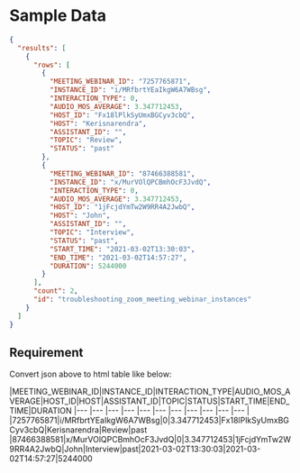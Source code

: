 # Sample Data
```json
{
  "results": [
    {
      "rows": [
        {
          "MEETING_WEBINAR_ID": "7257765871",
          "INSTANCE_ID": "i/MRfbrtYEaIkgW6A7WBsg",
          "INTERACTION_TYPE": 0,
          "AUDIO_MOS_AVERAGE": 3.347712453,
          "HOST_ID": "Fx18lPlkSyUmxBGCyv3cbQ",
          "HOST": "Kerisnarendra",
          "ASSISTANT_ID": "",
          "TOPIC": "Review",
          "STATUS": "past"
        },
        {
          "MEETING_WEBINAR_ID": "87466388581",
          "INSTANCE_ID": "x/MurVOlQPCBmhOcF3JvdQ",
          "INTERACTION_TYPE": 0,
          "AUDIO_MOS_AVERAGE": 3.347712453,
          "HOST_ID": "1jFcjdYmTw2W9RR4A2JwbQ",
          "HOST": "John",
          "ASSISTANT_ID": "",
          "TOPIC": "Interview",
          "STATUS": "past",
          "START_TIME": "2021-03-02T13:30:03",
          "END_TIME": "2021-03-02T14:57:27",
          "DURATION": 5244000
        }
      ],
      "count": 2,
      "id": "troubleshooting_zoom_meeting_webinar_instances"
    }
  ]
}
```

## Requirement
Convert json above to html table like below:

|MEETING_WEBINAR_ID|INSTANCE_ID|INTERACTION_TYPE|AUDIO_MOS_AVERAGE|HOST_ID|HOST|ASSISTANT_ID|TOPIC|STATUS|START_TIME|END_TIME|DURATION
|--- |--- |--- |--- |--- |--- |--- |--- |--- |--- |--- |
|7257765871|i/MRfbrtYEaIkgW6A7WBsg|0|3.347712453|Fx18lPlkSyUmxBGCyv3cbQ|Kerisnarendra|Review|past
|87466388581|x/MurVOlQPCBmhOcF3JvdQ|0|3.347712453|1jFcjdYmTw2W9RR4A2JwbQ|John|Interview|past|2021-03-02T13:30:03|2021-03-02T14:57:27|5244000



